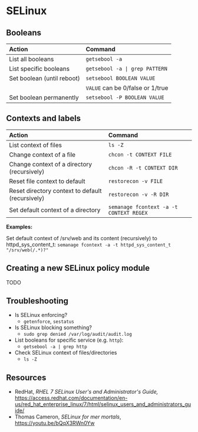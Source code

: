 # SELinux

## Booleans

| Action                     | Command                           |
| :---                       | :---                              |
| List all booleans          | `getsebool -a`                    |
| List specific booleans     | `getsebool -a \| grep PATTERN` |
| Set boolean (until reboot) | `setsebool BOOLEAN VALUE`         |
|                            | `VALUE` can be 0/false or 1/true  |
| Set boolean permanently    | `setsebool -P BOOLEAN VALUE`      |

## Contexts and labels

| Action                                           | Command                                 |
| :---                                             | :---                                    |
| List context of files                            | `ls -Z`                                 |
| Change context of a file                         | `chcon -t CONTEXT FILE`                 |
| Change context of a directory (recursively)      | `chcon -R -t CONTEXT DIR`               |
| Reset file context to default                    | `restorecon -v FILE`                    |
| Reset directory context to default (recursively) | `restorecon -v -R DIR`                  |
| Set default context of a directory               | `semanage fcontext -a -t CONTEXT REGEX` |

**Examples:**

Set default context of /srv/web and its content (recursively) to httpd_sys_content_t:
`semanage fcontext -a -t httpd_sys_content_t "/srv/web(/.*)?"`

## Creating a new SELinux policy module

TODO

## Troubleshooting

- Is SELinux enforcing?
    - `getenforce`, `sestatus`
- Is SELinux blocking something?
    - `sudo grep denied /var/log/audit/audit.log`
- List booleans for specific service (e.g. `http`):
    - `getsebool -a | grep http`
- Check SELinux context of files/directories
    - `ls -Z`

## Resources

- RedHat, *RHEL 7 SELinux User's and Administrator's Guide,* <https://access.redhat.com/documentation/en-us/red_hat_enterprise_linux/7/html/selinux_users_and_administrators_guide/>
- Thomas Cameron, *SELinux for mer mortals*, <https://youtu.be/bQqX3RWn0Yw>
